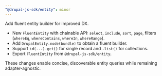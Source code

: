 ```yaml
---
"@drupal-js-sdk/entity": minor
---
```


Add fluent entity builder for improved DX.

- New `FluentEntity` with chainable API: `select`, `include`, `sort`, `page`, filters (`whereEq`, `whereContains`, `whereIn`, `whereRange`).
- Add `DrupalEntity.node(bundle)` to obtain a fluent builder.
- Support `id(...).get()` for single record and `.list()` for collections.
- Export `FluentEntity` from `@drupal-js-sdk/entity`.

These changes enable concise, discoverable entity queries while remaining adapter-agnostic.

